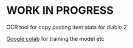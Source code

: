 # WORK IN PROGRESS

OCR tool for copy pasting item stats for diablo 2

[Google colab](https://colab.research.google.com/drive/1zfY3uQTR1MK06hjxY-VUzVMiXtVr5USH) for training the model etc 